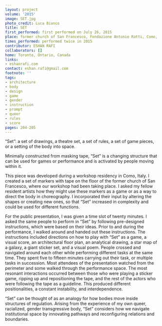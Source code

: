 ```yaml
---
layout: project
volume: '2015'
image: SET.jpg
photo_credit: Luca Bianco
title: SET
first_performed: first performed on July 26, 2015
place: former church of San Francesco, Fondazione Antonio Ratti, Como, Italy
times_performed: performed twice in 2015
contributor: ESHAN RAFI
collaborators: []
home: Toronto, Ontario, Canada
links:
- eshanrafi.com
contact: eshan.rafi@gmail.com
footnote: ''
tags:
- architecture
- body
- design
- game
- gender
- instruction
- prompt
- queer
- rules
- score
pages: 204-205
---
```


“Set”: a set of drawings, a theatre set, a set of rules, a set of game pieces, or a setting of the body into space.

Minimally constructed from masking tape, “Set” is a changing structure that can be used for games or performance and is activated by people moving within it.

This piece was developed during a workshop residency in Como, Italy. I created a set of markers with tape on the floor of the former church of San Francesco, where our workshop had been taking place. I asked my fellow resident artists how they might use these markers as a game or as a way to direct the body in choreography. I incorporated their input by altering the shapes or creating new ones, so that “Set” increased in complexity and could be used for different functions.

For the public presentation, I was given a time slot of twenty minutes. I asked the same people to perform in “Set” by following pre-designed instructions, which were based on their ideas. Prior to and during the performance, I walked around and handed out these instructions. The instructions included directions on how to play with “Set” as a game, a visual score, an architectural floor plan, an analytical drawing, a star map of a galaxy, a giant sticker set, and a visual poem. People crossed and navigated around each other while performing different tasks at the same time. They spent five to fifteen minutes carrying out their task, or multiple tasks in succession. Most attendees of the presentation watched from the perimeter and some walked through the performance space. The most resonant interactions occurred between those who were playing a sticker game, ripping up and repositioning the tape, and the rest of the actors who were following the tape as a guideline. This produced different positionalities, a constant instability, and interdependence.

“Set” can be thought of as an analogy for how bodies move inside structures of regulation. Arising from the experience of my own queer, racialized, gender transgressive body, “Set” considers how we navigate institutional space by innovating pathways and reconfiguring relations and boundaries.
